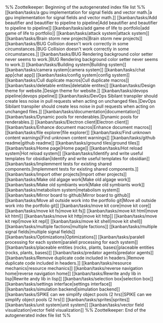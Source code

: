 %% Zoottelkeeper: Beginning of the autogenerated index file list  %%
 [[kanban/tasks/a gpu implementation for signal fields and vector math.|a gpu implementation for signal fields and vector math.]]
 [[kanban/tasks/Add beautifier and beautifier to pipeline to pipeline|Add beautifier and beautifier to pipeline to pipeline]]
 [[kanban/tasks/add game of life to portfolio|add game of life to portfolio]]
 [[kanban/tasks/attack system|attack system]]
 [[kanban/tasks/Brain storm new projects|Brain storm new projects]]
 [[kanban/tasks/BUG Collision doesn't work correctly in some circumstances.|BUG Collision doesn't work correctly in some circumstances.]]
 [[kanban/tasks/BUG Rendering background color setter never seems to work.|BUG Rendering background color setter never seems to work.]]
 [[kanban/tasks/Building system|Building system]]
 [[kanban/tasks/camera system|camera system]]
 [[kanban/tasks/chat app|chat app]]
 [[kanban/tasks/config system|config system]]
 [[kanban/tasks/Cull duplicate macros|Cull duplicate macros]]
 [[kanban/tasks/deletable entites|deletable entites]]
 [[kanban/tasks/Design theme for website.|Design theme for website.]]
 [[kanban/tasks/devops pipeline|devops pipeline]]
 [[kanban/tasks/DevOps Sibilant transpiler should create less noise in pull requests when acting on unchanged files.|DevOps Sibilant transpiler should create less noise in pull requests when acting on unchanged files.]]
 [[kanban/tasks/documentation|documentation]]
 [[kanban/tasks/Dynamic pools for renderables.|Dynamic pools for renderables.]]
 [[kanban/tasks/Electron client|Electron client]]
 [[kanban/tasks/Enhance document macros|Enhance document macros]]
 [[kanban/tasks/file explorer|file explorer]]
 [[kanban/tasks/Find unknown content warnings|Find unknown content warnings]]
 [[kanban/tasks/github readme|github readme]]
 [[kanban/tasks/ground tiles|ground tiles]]
 [[kanban/tasks/Home page|Home page]]
 [[kanban/tasks/Hot reload system|Hot reload system]]
 [[kanban/tasks/Identify and write useful templates for obsidian|Identify and write useful templates for obsidian]]
 [[kanban/tasks/Implemment tests for existing shared components.|Implemment tests for existing shared components.]]
 [[kanban/tasks/Import other projects|Import other projects]]
 [[kanban/tasks/Make old algage work|Make old algage work]]
 [[kanban/tasks/Make old symbiants work|Make old symbiants work]]
 [[kanban/tasks/metabolism system|metabolism system]]
 [[kanban/tasks/Mirror board to github|Mirror board to github]]
 [[kanban/tasks/Move all outside work into the portfolio git|Move all outside work into the portfolio git]]
 [[kanban/tasks/move kit core|move kit core]]
 [[kanban/tasks/move kit fs|move kit fs]]
 [[kanban/tasks/move kit html|move kit html]]
 [[kanban/tasks/move kit http|move kit http]]
 [[kanban/tasks/move kit repl|move kit repl]]
 [[kanban/tasks/move kit shell|move kit shell]]
 [[kanban/tasks/multiple factions|multiple factions]]
 [[kanban/tasks/multiple signal fields|multiple signal fields]]
 [[kanban/tasks/Optimizations|Optimizations]]
 [[kanban/tasks/paralell processing for each system|paralell processing for each system]]
 [[kanban/tasks/placeable entities (rocks, plants, bases)|placeable entities (rocks, plants, bases)]]
 [[kanban/tasks/predator agents|predator agents]]
 [[kanban/tasks/Remove duplicate code included in headers.|Remove duplicate code included in headers.]]
 [[kanban/tasks/resource mechanics|resource mechanics]]
 [[kanban/tasks/reverse navigation home|reverse navigation home]]
 [[kanban/tasks/Rewrite andy lib in lisp|Rewrite andy lib in lisp]]
 [[kanban/tasks/selection box|selection box]]
 [[kanban/tasks/settings interface|settings interface]]
 [[kanban/tasks/simulation backend|simulation backend]]
 [[kanban/tasks/SPIKE can we simplify object pools (2 hrs)|SPIKE can we simplify object pools (2 hrs)]]
 [[kanban/tasks/sprites|sprites]]
 [[kanban/tasks/unit system|unit system]]
 [[kanban/tasks/vector field visualization|vector field visualization]]
%% Zoottelkeeper: End of the autogenerated index file list  %%
